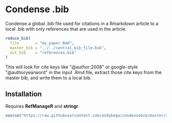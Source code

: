 Condense .bib
=============

Condense a global .bib file used for citations in a Rmarkdown article to a local .bib with only references that are used in the article. 

```r
reduce_bib(
  file       = "my_paper.Rmd",
  master_bib = "../../central_bib_file.bib",
  out_bib    = "references.bib"
)
```

This will look for cite keys like "@author:2008" or google-style "@authoryearword" in the input .Rmd file, extract those cite keys from the master bib, and write them to a local bib. 

## Installation

Requires **RefManageR** and **stringr**. 

```r
source("https://raw.githubusercontent.com/andybega/condensebib/master/reduce-bib.R")
```



